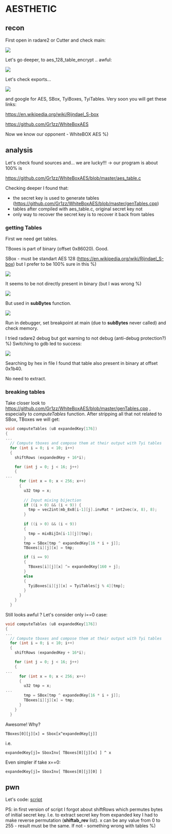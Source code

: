 # AESTHETIC

## recon

First open in radare2 or Cutter and check main:

![](img/main.png)

Let's go deeper, to aes_128_table_encrypt .. awful:

![](img/aes_128_table_encrypt.png)

Let's check exports...

![](img/exports.png)

and google for AES, SBox, TyiBoxes, TyiTables.
Very soon you will get these links:

https://en.wikipedia.org/wiki/Rijndael_S-box

https://github.com/Gr1zz/WhiteBoxAES

Now we know our opponent - WhiteBOX AES %) 


## analysis

Let's check found sources and... we are lucky!!! -> our program is about 100% is 

https://github.com/Gr1zz/WhiteBoxAES/blob/master/aes_table.c


Checking deeper I found that:

- the secret key is used to generate tables (https://github.com/Gr1zz/WhiteBoxAES/blob/master/genTables.cpp)
- tables after compiled with aes_table.c, original secret key not
- only way to recover the secret key is to recover it back from tables

### getting Tables

First we need get tables. 

TBoxes is part of binary (offset 0x86020). Good.

SBox - must be standart AES 128 (https://en.wikipedia.org/wiki/Rijndael_S-box) but I prefer to be 100% sure in this %)

![](img/tboxes-hex.png)

It seems to be not directly present in binary (but I was wrong %)

![](img/sbox-hex.png)

But used in **subBytes** function.

![](img/subbytes.png)

Run in debugger, set breakpoint at main (due to **subBytes** never called) and check memory.

I tried radare2 debug but got warning to not debug (anti-debug protection?) %) Switching to gdb led to success:

![](img/sbox-gdb.png)

Searching by hex in file I found that table also present in binary at offset 0x1b40.

No need to extract.

### breaking tables

Take closer look to https://github.com/Gr1zz/WhiteBoxAES/blob/master/genTables.cpp , especially to *computeTables* function.
After stripping all that not related to SBox, TBoxes we will get:

```C
void computeTables (u8 expandedKey[176])
{
... 
  // Compute tboxes and compose them at their output with Tyi tables
  for (int i = 0; i < 10; i++)
  {
    shiftRows (expandedKey + 16*i);

    for (int j = 0; j < 16; j++)
    {
...
      for (int x = 0; x < 256; x++)
      {
        u32 tmp = x;
      
        // Input mixing bijection
        if ((i > 0) && (i < 9)) { 
          tmp = vec2int(mb_8x8[i-1][j].invMat * int2vec(x, 8), 8);       
        }
        
        if ((i > 0) && (i < 9))
        {
          tmp = mixBijIn[i-1][j][tmp];
        }
        tmp = SBox[tmp ^ expandedKey[16 * i + j]];
        TBoxes[i][j][x] = tmp;

        if (i == 9)
        {
          TBoxes[i][j][x] ^= expandedKey[160 + j];
        }
        else
        {
          TyiBoxes[i][j][x] = TyiTables[j % 4][tmp];
        }
      }
    } 
  }
```

Still looks awful ? Let's consider only i==0 case:

```C
void computeTables (u8 expandedKey[176])
{
... 
  // Compute tboxes and compose them at their output with Tyi tables
  for (int i = 0; i < 10; i++)
  {
    shiftRows (expandedKey + 16*i);

    for (int j = 0; j < 16; j++)
    {
...
      for (int x = 0; x < 256; x++)
      {
        u32 tmp = x;
...      
        tmp = SBox[tmp ^ expandedKey[16 * i + j]];
        TBoxes[i][j][x] = tmp;
      }
    } 
  }
 ```

Awesome! Why?

```
TBoxes[0][j][x] = Sbox[x^expandedKey[j]]
```
i.e.

```
expandedKey[j]= SboxInv[ TBoxes[0][j][x] ] ^ x
```

Even simpler if take x==0:

```
expandedKey[j]= SboxInv[ TBoxes[0][j][0] ] 
```


## pwn

Let's code:
[script](scripts/solve.py)

PS: in first version of script I forgot about shiftRows which permutes bytes of initial secret key. 
I.e. to extract secret key from expanded key I had to make reverse permutation (**shiftab_rev** list).
x can be any value from 0 to 255 - result must be the same. If not - something wrong with tables %)


